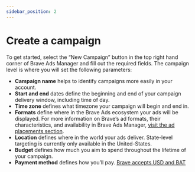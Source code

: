 ```yaml
---
sidebar_position: 2
---
```


# Create a campaign
To get started, select the “New Campaign” button in the top right hand corner of Brave Ads Manager and fill out the required fields. The campaign level is where you will set the following parameters:

- **Campaign name** helps to identify campaigns more easily in your account.
- **Start and end** dates define the beginning and end of your campaign delivery window, including time of day.
- **Time zone** defines what timezone your campaign will begin and end in.
- **Formats** define where in the Brave Ads ecosystem your ads will be displayed. For more information on Brave’s ad formats, their characteristics, and availability in Brave Ads Manager, [visit the ad placements section](/ad-placements/brave-browser/ntt).
- **Location** defines where in the world your ads deliver. State-level targeting is currently only available in the United-States.
- **Budget** defines how much you aim to spend throughout the lifetime of your campaign.
- **Payment method** defines how you’ll pay. [Brave accepts USD and BAT](/account-management/billing)
